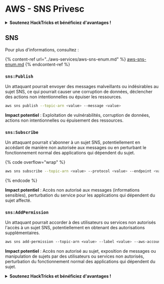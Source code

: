 # AWS - SNS Privesc

<details>

<summary><strong>Soutenez HackTricks et bénéficiez d'avantages !</strong></summary>

* Si vous souhaitez voir votre **entreprise annoncée dans HackTricks** ou si vous souhaitez accéder à la **dernière version de PEASS ou télécharger HackTricks en PDF**, consultez les [**PLANS D'ABONNEMENT**](https://github.com/sponsors/carlospolop) !
* Obtenez le [**swag officiel PEASS & HackTricks**](https://peass.creator-spring.com)
* Découvrez [**The PEASS Family**](https://opensea.io/collection/the-peass-family), notre collection d'[**NFTs**](https://opensea.io/collection/the-peass-family) exclusifs
* **Rejoignez** 💬 [**le groupe Discord**](https://discord.gg/hRep4RUj7f) ou le [**groupe Telegram**](https://t.me/peass) ou **suivez** moi sur **Twitter** 🐦 [**@carlospolopm**](https://twitter.com/carlospolopm).
* **Partagez vos astuces de piratage en soumettant des PR aux** [**HackTricks**](https://github.com/carlospolop/hacktricks) et [**HackTricks Cloud**](https://github.com/carlospolop/hacktricks-cloud) github repos.

</details>

## SNS

Pour plus d'informations, consultez :

{% content-ref url="../aws-services/aws-sns-enum.md" %}
[aws-sns-enum.md](../aws-services/aws-sns-enum.md)
{% endcontent-ref %}

### `sns:Publish`

Un attaquant pourrait envoyer des messages malveillants ou indésirables au sujet SNS, ce qui pourrait causer une corruption de données, déclencher des actions non intentionnelles ou épuiser les ressources.

```bash
aws sns publish --topic-arn <value> --message <value>
```

**Impact potentiel** : Exploitation de vulnérabilités, corruption de données, actions non intentionnelles ou épuisement des ressources.

### `sns:Subscribe`&#x20;

Un attaquant pourrait s'abonner à un sujet SNS, potentiellement en accédant de manière non autorisée aux messages ou en perturbant le fonctionnement normal des applications qui dépendent du sujet.

{% code overflow="wrap" %}
```bash
aws sns subscribe --topic-arn <value> --protocol <value> --endpoint <value>
```
{% endcode %}

**Impact potentiel** : Accès non autorisé aux messages (informations sensibles), perturbation du service pour les applications qui dépendent du sujet affecté.

### `sns:AddPermission`&#x20;

Un attaquant pourrait accorder à des utilisateurs ou services non autorisés l'accès à un sujet SNS, potentiellement en obtenant des autorisations supplémentaires.

```css
aws sns add-permission --topic-arn <value> --label <value> --aws-account-id <value> --action-name <value>
```

**Impact potentiel** : Accès non autorisé au sujet, exposition de messages ou manipulation de sujets par des utilisateurs ou services non autorisés, perturbation du fonctionnement normal des applications qui dépendent du sujet.

<details>

<summary><strong>Soutenez HackTricks et bénéficiez d'avantages !</strong></summary>

* Si vous souhaitez voir votre **entreprise annoncée dans HackTricks** ou si vous souhaitez accéder à la **dernière version de PEASS ou télécharger HackTricks en PDF**, consultez les [**PLANS D'ABONNEMENT**](https://github.com/sponsors/carlospolop) !
* Obtenez le [**swag officiel PEASS & HackTricks**](https://peass.creator-spring.com)
* Découvrez [**The PEASS Family**](https://opensea.io/collection/the-peass-family), notre collection d'[**NFTs**](https://opensea.io/collection/the-peass-family) exclusifs
* **Rejoignez** 💬 [**le groupe Discord**](https://discord.gg/hRep4RUj7f) ou le [**groupe Telegram**](https://t.me/peass) ou **suivez** moi sur **Twitter** 🐦 [**@carlospolopm**](https://twitter.com/carlospolopm).
* **Partagez vos astuces de piratage en soumettant des PR aux** [**HackTricks**](https://github.com/carlospolop/hacktricks) et [**HackTricks Cloud**](https://github.com/carlospolop/hacktricks-cloud) github repos.

</details>